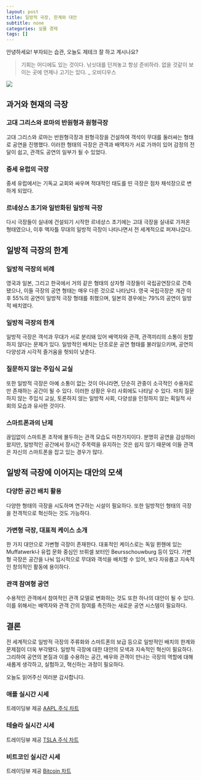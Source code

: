 ```yaml
---
layout: post
title: 일방적 극장, 한계와 대안
subtitle: none
categories: 실물 경제
tags: []
---
```


안녕하세요! 부자되는 습관, 오늘도 제테크 잘 하고 계시나요?

> 기회는 어디에도 있는 것이다. 낚싯대를 던져놓고 항상 준비하라. 없을 것같이 보이는 곳에 언제나 고기는 있다. _ 오비디우스






![](https://source.unsplash.com/800x450/?luxury)

##  과거와 현재의 극장

### 고대 그리스와 로마의 반원형과 원형극장

고대 그리스와 로마는 반원형극장과 원형극장을 건설하여 객석이 무대를 둘러싸는 형태로 공연을 진행했다. 이러한 형태의 극장은 관객과 배역자가 서로 가까이 있어 감정의 전달이 쉽고, 관객도 공연의 일부가 될 수 있었다. 

### 중세 유럽의 극장

중세 유럽에서는 기독교 교회와 싸우며 적대적인 태도를 띤 극장은 점차 채석장으로 변하게 되었다. 

### 르네상스 초기와 일반화된 일방적 극장

다시 극장들이 실내에 건설되기 시작한 르네상스 초기에는 고대 극장을 실내로 가져온 형태였으나, 이후 액자틀 무대의 일방적 극장이 나타나면서 전 세계적으로 퍼져나갔다. 

## 일방적 극장의 한계

### 일방적 극장의 비례

영국과 일본, 그리고 한국에서 거의 같은 형태의 상자형 극장들이 국립공연장으로 건축됐으나, 이들 극장의 공연 형태는 매우 다른 것으로 나타났다. 영국 국립극장은 개관 이후 55%의 공연이 일방적 극장 형태를 취했으며, 일본의 경우에는 79%의 공연이 일방적 배치였다. 

### 일방적 극장의 한계

일방적 극장은 객석과 무대가 서로 분리돼 있어 배역자와 관객, 관객끼리의 소통이 원할하지 않다는 문제가 있다. 일방적인 배치는 단조로운 공연 형태를 불러일으키며, 공연의 다양성과 시각적 즐거움을 헛되이 낮춘다. 

### 질문하지 않는 주입식 교실

또한 일방적 극장은 아예 소통이 없는 것이 아니라면, 단순히 관중이 소극적인 수용자로만 존재하는 공간이 될 수 있다. 이러한 상황은 우리 사회에도 나타날 수 있다. 마치 질문하지 않는 주입식 교실, 토론하지 않는 일방적 사회, 다양성을 인정하지 않는 획일적 사회의 모습과 유사한 것이다. 

### 스마트폰과의 난제

끊임없이 스마트폰 조작에 몰두하는 관객 모습도 마찬가지이다. 분명히 공연을 감상하러 왔지만, 일방적인 공간에서 장시간 주목력을 유지하는 것은 쉽지 않기 때문에 이들 관객은 자신의 스마트폰을 잡고 있는 경우가 많다. 

## 일방적 극장에 이어지는 대안의 모색

### 다양한 공간 배치 활용

다양한 형태의 극장을 시도하며 연구하는 시설이 필요하다. 또한 일방적인 형태의 극장을 전격적으로 혁신하는 것도 가능하다. 

### 가변형 극장, 대표적 케이스 소개

한 가지 대안으로 가변형 극장이 존재한다. 대표적인 케이스로는 독일 뮌헨에 있는 Muffatwerk나 유럽 문화 중심인 브뤼셀 보터인 Beursschouwburg 등이 있다. 가변형 극장은 공간을 나눠 임시적으로 무대와 객석을 배치할 수 있어, 보다 자유롭고 지속적인 창의적인 활동에 용이하다. 

### 관객 참여형 공연

수용적인 관객에서 참여적인 관객 모델로 변화하는 것도 또한 하나의 대안이 될 수 있다. 이를 위해서는 배역자와 관객 간의 참여를 촉진하는 새로운 공연 시스템이 필요하다. 

## 결론

전 세계적으로 일방적 극장의 주류화와 스마트폰의 보급 등으로 일방적인 배치의 한계와 문제점이 더욱 부각됐다. 일방적 극장에 대한 대안의 모색과 지속적인 혁신이 필요하다. 그리하여 공연의 본질과 이를 수용하는 공간, 배우와 관객이 만나는 극장의 역할에 대해 새롭게 생각하고, 실험하고, 혁신하는 과정이 필요하다.

오늘도 읽어주신 여러분 감사합니다.

### 애플 실시간 시세


<!-- TradingView Widget BEGIN -->
<div class="tradingview-widget-container">
  <div id="tradingview_6a264"></div>
  <div class="tradingview-widget-copyright">트레이딩뷰 제공 <a href="https://kr.tradingview.com/symbols/NASDAQ-AAPL/" rel="noopener" target="_blank"><span class="blue-text">AAPL 주식 차트</span></a></div>
  <script type="text/javascript" src="https://s3.tradingview.com/tv.js"></script>
  <script type="text/javascript">
  new TradingView.widget(
  {
  "autosize": true,
  "symbol": "NASDAQ:AAPL",
  "interval": "D",
  "timezone": "Asia/Seoul",
  "theme": "light",
  "style": "1",
  "locale": "kr",
  "toolbar_bg": "#f1f3f6",
  "enable_publishing": false,
  "hide_top_toolbar": true,
  "hide_legend": true,
  "save_image": false,
  "container_id": "tradingview_6a264"
}
  );
  </script>
</div>
<!-- TradingView Widget END -->


### 테슬라 실시간 시세


<!-- TradingView Widget BEGIN -->
<div class="tradingview-widget-container">
  <div id="tradingview_39d77"></div>
  <div class="tradingview-widget-copyright">트레이딩뷰 제공 <a href="https://kr.tradingview.com/symbols/NASDAQ-TSLA/" rel="noopener" target="_blank"><span class="blue-text">TSLA 주식 차트</span></a></div>
  <script type="text/javascript" src="https://s3.tradingview.com/tv.js"></script>
  <script type="text/javascript">
  new TradingView.widget(
  {
  "autosize": true,
  "symbol": "NASDAQ:TSLA",
  "interval": "D",
  "timezone": "Asia/Seoul",
  "theme": "light",
  "style": "1",
  "locale": "kr",
  "toolbar_bg": "#f1f3f6",
  "enable_publishing": false,
  "hide_top_toolbar": true,
  "hide_legend": true,
  "save_image": false,
  "container_id": "tradingview_39d77"
}
  );
  </script>
</div>
<!-- TradingView Widget END -->


### 비트코인 실시간 시세


<!-- TradingView Widget BEGIN -->
<div class="tradingview-widget-container">
  <div id="tradingview_3f91e"></div>
  <div class="tradingview-widget-copyright">트레이딩뷰 제공 <a href="https://kr.tradingview.com/symbols/BTCUSD/?exchange=BITSTAMP" rel="noopener" target="_blank"><span class="blue-text">Bitcoin 차트</span></a></div>
  <script type="text/javascript" src="https://s3.tradingview.com/tv.js"></script>
  <script type="text/javascript">
  new TradingView.widget(
  {
  "autosize": true,
  "symbol": "BITSTAMP:BTCUSD",
  "interval": "D",
  "timezone": "Asia/Seoul",
  "theme": "light",
  "style": "1",
  "locale": "kr",
  "toolbar_bg": "#f1f3f6",
  "enable_publishing": false,
  "hide_top_toolbar": true,
  "hide_legend": true,
  "save_image": false,
  "container_id": "tradingview_3f91e"
}
  );
  </script>
</div>
<!-- TradingView Widget END -->

